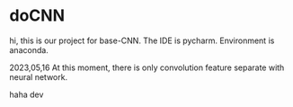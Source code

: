 # doCNN

hi, this is our project for base-CNN.
The IDE is pycharm. Environment is anaconda.

2023,05,16
At this moment, there is only convolution feature separate with neural network.

haha dev
